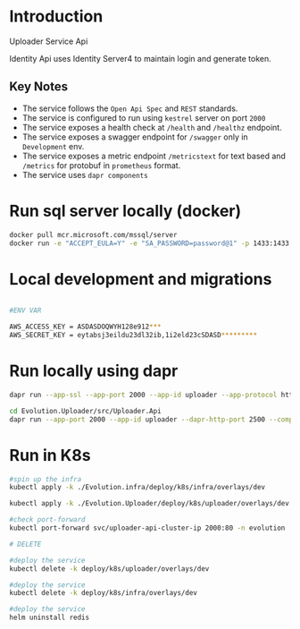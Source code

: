 # Introduction 
Uploader Service Api

Identity Api uses Identity Server4 to maintain login and generate token.

## Key Notes
- The service follows the `Open Api Spec` and `REST` standards.
- The service is configured to run using `kestrel` server on port `2000` 
- The service exposes a health check at `/health` and `/healthz` endpoint.
- The service exposes a swagger endpoint for `/swagger` only in `Development` env.
- The service exposes a metric endpoint `/metricstext` for text based and `/metrics` for protobuf in `prometheus` format.
- The service uses `dapr components`

# Run sql server locally (docker)

```sh
docker pull mcr.microsoft.com/mssql/server
docker run -e "ACCEPT_EULA=Y" -e "SA_PASSWORD=password@1" -p 1433:1433 --name sql -d mcr.microsoft.com/mssql/server:2017-latest

```

# Local development and migrations

```sh

#ENV VAR 

AWS_ACCESS_KEY = ASDASDOQWYH128e912***
AWS_SECRET_KEY = eytabsj3eildu23dl32ib,1i2eld23cSDASD*********

```

# Run locally using dapr
```sh
dapr run --app-ssl --app-port 2000 --app-id uploader --app-protocol http --dapr-http-port 2500 --components-path ../../dapr/components -- dotnet run

cd Evolution.Uploader/src/Uploader.Api
dapr run --app-port 2000 --app-id uploader --dapr-http-port 2500 --components-path ../../dapr/components -- dotnet run

```

# Run in K8s
```sh
#spin up the infra
kubectl apply -k ./Evolution.infra/deploy/k8s/infra/overlays/dev

kubectl apply -k ./Evolution.Uploader/deploy/k8s/uploader/overlays/dev

#check port-forward 
kubectl port-forward svc/uploader-api-cluster-ip 2000:80 -n evolution

# DELETE

#deploy the service
kubectl delete -k deploy/k8s/uploader/overlays/dev

#deploy the service
kubectl delete -k deploy/k8s/infra/overlays/dev

#deploy the service
helm uninstall redis

```
